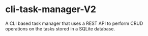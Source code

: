 # cli-task-manager-V2
A CLI based task manager that uses a REST API to perform CRUD operations on the tasks stored in a SQLite database.

